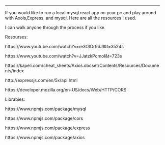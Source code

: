 
---
<p>If you would like to run a local mysql react app on your pc and play around with Axois,Express, and mysql. Here are all the resources I used. </p>
<p>I can walk anyone through the process if you like. </p>
<p></p>
<p>Resourses:</p>
<p></p>
<p>https://www.youtube.com/watch?v=re3OIOr9dJI&t=3524s</p>
<p>https://www.youtube.com/watch?v=JJatzkPcmoI&t=723s</p>
<p>https://kapeli.com/cheat_sheets/Axios.docset/Contents/Resources/Documents/index</p>
<p>http://expressjs.com/en/5x/api.html</p>
<p>https://developer.mozilla.org/en-US/docs/Web/HTTP/CORS</p>
<p></p>
<p></p>
<p>Librabies:</p>
<p></p>
<p>https://www.npmjs.com/package/mysql</p>
<p>https://www.npmjs.com/package/cors</p>
<p>https://www.npmjs.com/package/express</p>
<p>https://www.npmjs.com/package/axios</p>




